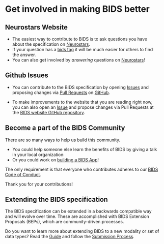# Get involved in making BIDS better

## Neurostars Website

-   The easiest way to contribute to BIDS is to ask questions you have about the specification on [Neurostars](https://neurostars.org).
-   If your question has a [bids tag](https://neurostars.org/search?q=tags%3Abids) it will be much easier for others to find the answer.
-   You can also get involved by _answering_ questions on [Neurostars](https://neurostars.org/search?q=tags%3Abids)!

## Github Issues

-   You can contribute to the BIDS specification by opening [Issues](https://github.com/bids-standard/bids-specification/issues)
    and proposing changes via [Pull Requests](https://github.com/bids-standard/bids-specification/pulls)
    on [GitHub](https://github.com/bids-standard/bids-specification).

-   To make improvements to the website that you are reading right now,
    you can also open an [Issue](https://github.com/bids-standard/bids-website/issues)
    and propose changes via Pull Requests at the [BIDS website GitHub repository](https://github.com/bids-standard/bids-website).

## Become a part of the BIDS Community

There are so many ways to help us build this community.

-   You could help someone else learn the benefits of BIDS by giving a talk in your local organization
-   Or you could work on [building a BIDS App](https://bids-apps.neuroimaging.io/)!

The only requirement is that everyone who contributes
adheres to our [BIDS Code of Conduct](https://github.com/bids-standard/bids-specification/blob/master/CODE_OF_CONDUCT.md).

Thank you for your contributions!

## Extending the BIDS specification

The BIDS specification can be extended in a backwards compatible way and will evolve over time.
These are accomplished with BIDS Extension Proposals (BEPs), which are community-driven processes.

Do you want to learn more about extending BIDS to a new modality or set of data types?
Read the [Guide](https://bids-extensions.readthedocs.io/en/latest/guide/)
and follow the [Submission Process](https://bids-extensions.readthedocs.io/en/latest/submission/).
